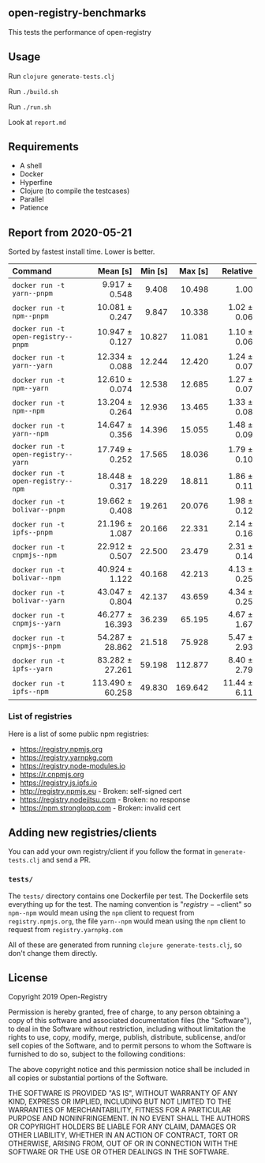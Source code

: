 ## open-registry-benchmarks

This tests the performance of open-registry

## Usage

Run `clojure generate-tests.clj`

Run `./build.sh`

Run `./run.sh`

Look at `report.md`

## Requirements

- A shell
- Docker
- Hyperfine
- Clojure (to compile the testcases)
- Parallel
- Patience

<!-- REPORT -->
## Report from 2020-05-21

Sorted by fastest install time. Lower is better.


| Command | Mean [s] | Min [s] | Max [s] | Relative |
|:---|---:|---:|---:|---:|
| `docker run -t yarn--pnpm` | 9.917 ± 0.548 | 9.408 | 10.498 | 1.00 |
| `docker run -t npm--pnpm` | 10.081 ± 0.247 | 9.847 | 10.338 | 1.02 ± 0.06 |
| `docker run -t open-registry--pnpm` | 10.947 ± 0.127 | 10.827 | 11.081 | 1.10 ± 0.06 |
| `docker run -t yarn--yarn` | 12.334 ± 0.088 | 12.244 | 12.420 | 1.24 ± 0.07 |
| `docker run -t npm--yarn` | 12.610 ± 0.074 | 12.538 | 12.685 | 1.27 ± 0.07 |
| `docker run -t npm--npm` | 13.204 ± 0.264 | 12.936 | 13.465 | 1.33 ± 0.08 |
| `docker run -t yarn--npm` | 14.647 ± 0.356 | 14.396 | 15.055 | 1.48 ± 0.09 |
| `docker run -t open-registry--yarn` | 17.749 ± 0.252 | 17.565 | 18.036 | 1.79 ± 0.10 |
| `docker run -t open-registry--npm` | 18.448 ± 0.317 | 18.229 | 18.811 | 1.86 ± 0.11 |
| `docker run -t bolivar--pnpm` | 19.662 ± 0.408 | 19.261 | 20.076 | 1.98 ± 0.12 |
| `docker run -t ipfs--pnpm` | 21.196 ± 1.087 | 20.166 | 22.331 | 2.14 ± 0.16 |
| `docker run -t cnpmjs--npm` | 22.912 ± 0.507 | 22.500 | 23.479 | 2.31 ± 0.14 |
| `docker run -t bolivar--npm` | 40.924 ± 1.122 | 40.168 | 42.213 | 4.13 ± 0.25 |
| `docker run -t bolivar--yarn` | 43.047 ± 0.804 | 42.137 | 43.659 | 4.34 ± 0.25 |
| `docker run -t cnpmjs--yarn` | 46.277 ± 16.393 | 36.239 | 65.195 | 4.67 ± 1.67 |
| `docker run -t cnpmjs--pnpm` | 54.287 ± 28.862 | 21.518 | 75.928 | 5.47 ± 2.93 |
| `docker run -t ipfs--yarn` | 83.282 ± 27.261 | 59.198 | 112.877 | 8.40 ± 2.79 |
| `docker run -t ipfs--npm` | 113.490 ± 60.258 | 49.830 | 169.642 | 11.44 ± 6.11 |
<!-- REPORT_END -->

### List of registries

Here is a list of some public npm registries:

- https://registry.npmjs.org
- https://registry.yarnpkg.com
- https://registry.node-modules.io
- https://r.cnpmjs.org
- https://registry.js.ipfs.io
- http://registry.npmjs.eu - Broken: self-signed cert
- https://registry.nodejitsu.com - Broken: no response
- https://npm.strongloop.com - Broken: invalid cert

## Adding new registries/clients

You can add your own registry/client if you follow the format in
`generate-tests.clj` and send a PR.

### `tests/`

The `tests/` directory contains one Dockerfile per test. The Dockerfile
sets everything up for the test. The naming convention is "$registry--$client"
so `npm--npm` would mean using the `npm` client to request from `registry.npmjs.org`,
the file `yarn--npm` would mean using the `npm` client to request from `registry.yarnpkg.com`

All of these are generated from running `clojure generate-tests.clj`, so don't
change them directly.

## License

Copyright 2019 Open-Registry

Permission is hereby granted, free of charge, to any person obtaining a copy of this software and associated documentation files (the "Software"), to deal in the Software without restriction, including without limitation the rights to use, copy, modify, merge, publish, distribute, sublicense, and/or sell copies of the Software, and to permit persons to whom the Software is furnished to do so, subject to the following conditions:

The above copyright notice and this permission notice shall be included in all copies or substantial portions of the Software.

THE SOFTWARE IS PROVIDED "AS IS", WITHOUT WARRANTY OF ANY KIND, EXPRESS OR IMPLIED, INCLUDING BUT NOT LIMITED TO THE WARRANTIES OF MERCHANTABILITY, FITNESS FOR A PARTICULAR PURPOSE AND NONINFRINGEMENT. IN NO EVENT SHALL THE AUTHORS OR COPYRIGHT HOLDERS BE LIABLE FOR ANY CLAIM, DAMAGES OR OTHER LIABILITY, WHETHER IN AN ACTION OF CONTRACT, TORT OR OTHERWISE, ARISING FROM, OUT OF OR IN CONNECTION WITH THE SOFTWARE OR THE USE OR OTHER DEALINGS IN THE SOFTWARE.
